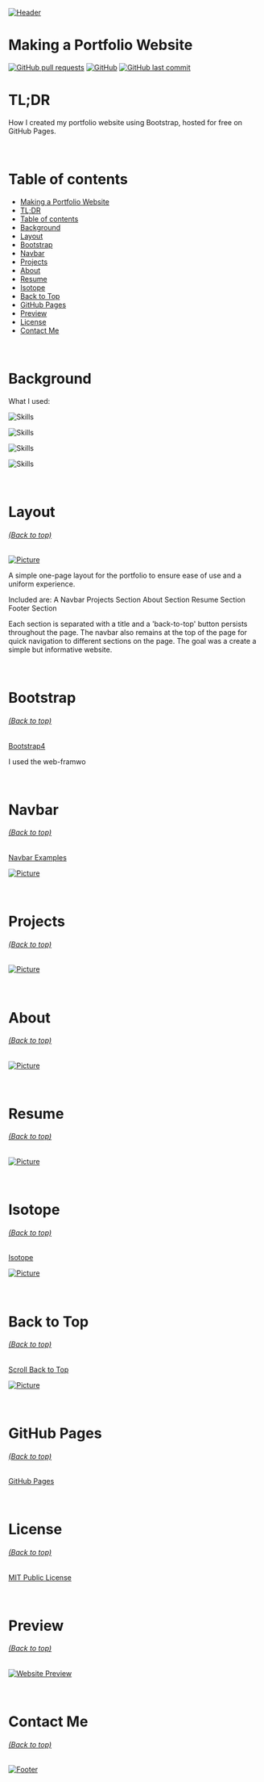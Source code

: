 <!-- Add banner here -->

[![Header](https://github.com/caly-pso/covid_app/blob/main/img/header.png)](#TL;DR)


# Making a Portfolio Website

<!-- buttons -->
<!-- https://shields.io/ -->

[![GitHub pull requests](https://img.shields.io/github/languages/top/caly-pso/covid_app?style=flat-square)](#website)
[![GitHub](https://img.shields.io/github/repo-size/caly-pso/covid_app?style=flat-square)](#website)
[![GitHub last commit](https://img.shields.io/github/last-commit/caly-pso/covid_app?style=flat-square)](#website)


# TL;DR

How I created my portfolio website using Bootstrap, hosted for free on GitHub Pages.

<br>


# Table of contents

- [Making a Portfolio Website](#website)
- [TL;DR](#TL;DR)
- [Table of contents](#table-of-contents)
- [Background](#background)
- [Layout](#layout)
- [Bootstrap](#bootstrap)
- [Navbar](#navbar)
- [Projects](#projects)
- [About](#about)
- [Resume](#resume)
- [Isotope](#isotope)
- [Back to Top](#backtotop)
- [GitHub Pages](#pages)
- [Preview](#preview)
- [License](#license)
- [Contact Me](#contact-me)

<br>


# Background

What I used:

![Skills](https://img.shields.io/badge/-Bootstrap-yellowgreen?style=for-the-badge)

![Skills](https://img.shields.io/badge/-HTML/CSS-yellow?style=for-the-badge)

![Skills](https://img.shields.io/badge/-Isotope-orange?style=for-the-badge)

![Skills](https://img.shields.io/badge/-GitHub--Pages-red?style=for-the-badge)

<!--Colors: brightgreengreenyellowgreenyelloworangeredbluelightgrey
successimportantcriticalinformationalinactive
bluevioletff69b49cf-->

<br>


# Layout

###### [(Back to top)](#table-of-contents)

[![Picture](#)](#layout)

A simple one-page layout for the portfolio to ensure ease of use and a uniform experience.

Included are:
A Navbar
Projects Section
About Section
Resume Section
Footer Section

Each section is separated with a title and a 'back-to-top' button persists throughout the page. The navbar also remains at the top of the page for quick navigation to different sections on the page. The goal was a create a simple but informative website.

<br>


# Bootstrap

###### [(Back to top)](#table-of-contents)

[Bootstrap4](https://getbootstrap.com/)

I used the web-framwo

<br>


# Navbar

###### [(Back to top)](#table-of-contents)

[Navbar Examples](https://www.w3schools.com/bootstrap4/bootstrap_navbar.asp)

[![Picture](#)](#navbar)

<!-- To modify this application, you need to open up the covid_app.py files, and the fuction and graphing python files. To -->

<br>


# Projects

###### [(Back to top)](#table-of-contents)

[![Picture](#)](#projects)

<!-- To modify this application, you need to open up the covid_app.py files, and the fuction and graphing python files. To -->

<br>



# About

###### [(Back to top)](#table-of-contents)

[![Picture](#)](#about)

<!-- To modify this application, you need to open up the covid_app.py files, and the fuction and graphing python files. To -->

<br>


# Resume

###### [(Back to top)](#table-of-contents)

[![Picture](#)](#resume)

<!-- To modify this application, you need to open up the covid_app.py files, and the fuction and graphing python files. To -->

<br>


# Isotope

###### [(Back to top)](#table-of-contents)

[Isotope](https://isotope.metafizzy.co/)

[![Picture](#)](#about)

<!-- To modify this application, you need to open up the covid_app.py files, and the fuction and graphing python files. To -->

<br>


# Back to Top

###### [(Back to top)](#table-of-contents)

[Scroll Back to Top](https://www.w3schools.com/howto/howto_js_scroll_to_top.asp)

[![Picture](#)](#about)

<!-- To modify this application, you need to open up the covid_app.py files, and the fuction and graphing python files. To -->

<br>


# GitHub Pages

###### [(Back to top)](#table-of-contents)

[GitHub Pages](https://pages.github.com/)

<!-- To modify this application, you need to open up the covid_app.py files, and the fuction and graphing python files. To -->

<br>


# License

###### [(Back to top)](#table-of-contents)

[MIT Public License](https://github.com/caly-pso/covid_app/blob/main/LICENSE.md)

<br>


<!-- Add the footer here -->

# Preview

###### [(Back to top)](#table-of-contents)

<!-- project preview -->

[![Website Preview](https://github.com/caly-pso/caly-pso.github.io/blob/main/assets/img/preview.png)](https://caly-pso.github.io/)

<br>


# Contact Me

###### [(Back to top)](#table-of-contents)

[![Footer](https://github.com/caly-pso/covid_app/blob/main/img/footer.png)](#contact-me)

